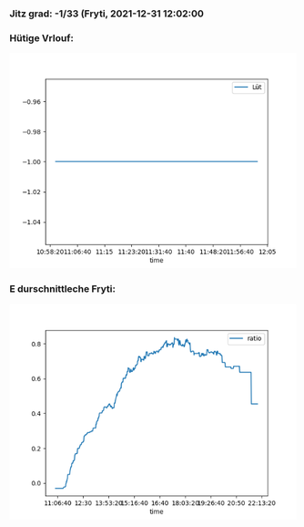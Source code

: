 ### Jitz grad: -1/33 (Fryti, 2021-12-31 12:02:00

### Hütige Vrlouf:
![Graph](Today.png)

### E durschnittleche Fryti:
![Graph](Fryti.png)